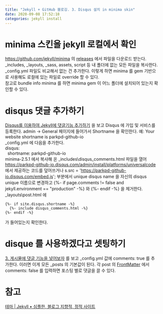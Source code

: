 ```yaml
---
title: "Jekyll + GitHub 블로깅. 3. Disqus 설치 in minima skin"
date: 2020-09-08 17:52:18
categories: jekyll install
---
```

# minima 스킨을 jekyll 로컬에서 확인
<https://github.com/jekyll/minima> 의 [releases](https://github.com/jekyll/minima/releases) 에서 파일을 다운로드 받는다. _includes, _layouts, _sass, assets, script 등 내 폴더에 없는 모든 파일을 복사한다. _config.yml 파일도 비교해서 없는 건 추가한다. 이렇게 하면 minima 를 gem 기반으로 사용해도 로컬에 있는 파일로 override 할 수 있다.  
참고로 bundle info minima 를 하면 minima gem 이 어느 폴더에 설치되어 있는지 확인할 수 있다.  

# disqus 댓글 추가하기
[Disqus를 이용하여 Jekyll에 댓글기능 추가하기](https://17billion.github.io/jekyll/disqus/reply/2017/06/01/jekyll_disqus.html) 을 보고 Disqus 에 가입 및 서비스를 등록한다.
admin -> General 페이지에 들어가서 Shortname 을 확인한다. 예: Your website shortname is parkpd-github-io  
_config.yml 에 다음을 추가한다.  
disqus:  
&nbsp;&nbsp;shortname: parkpd-github-io  
minima-2.5.1 에서 복사해 온 _includes\disqus_comments.html 파일을 열어 https://parkpd-github-io.disqus.com/admin/install/platforms/universalcode 에서 제공하는 코드를 덮어쓰거나 s.src = 'https://parkpd-github-io.disqus.com/embed.js'; 부분에서 unique disqus name 을 자신의 disqus unique 이름으로 변경하고 {%- if page.comments != false and jekyll.environment == "production" -%} 와 {%- endif -%} 을 제거한다.  
_layouts\post.html 에
```
{%- if site.disqus.shortname -%}
  {%- include disqus_comments.html -%}
{%- endif -%}
```
가 들어있는지 확인한다.

# disque 를 사용하겠다고 셋팅하기
[3. 게시물에 댓글 기능을 넣어보자](https://devinlife.com/howto%20github%20pages/blog-disqus/#3-%EA%B2%8C%EC%8B%9C%EB%AC%BC%EC%97%90-%EB%8C%93%EA%B8%80-%EA%B8%B0%EB%8A%A5%EC%9D%84-%EB%84%A3%EC%96%B4%EB%B3%B4%EC%9E%90) 를 보고 _config.yml 값에 comments: true 를 추가한다. 이러면 이게 모든 _posts 의 기본값이 된다. 각 post 의 [FrontMatter](https://jekyllrb.com/docs/front-matter/) 에서 comments: false 를 입력하면 포스팅 별로 댓글을 끌 수 있다.

# 참고
[테마 | Jekyll • 심플한, 블로그 지향적, 정적 사이트](https://jekyllrb-ko.github.io/docs/themes/)